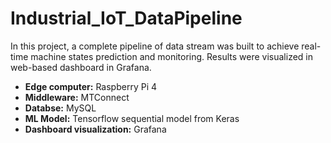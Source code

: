 # Industrial_IoT_DataPipeline
In this project, a complete pipeline of data stream was built to achieve real-time machine states prediction and monitoring. Results were visualized in web-based dashboard in Grafana.

* **Edge computer:** Raspberry Pi 4
* **Middleware:** MTConnect
* **Databse:** MySQL
* **ML Model:** Tensorflow sequential model from Keras
* **Dashboard visualization:** Grafana
